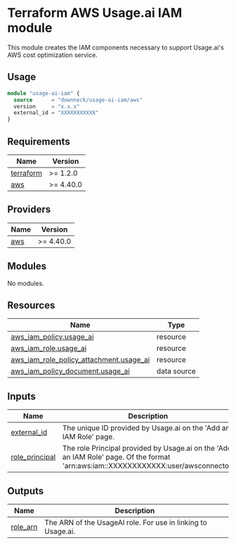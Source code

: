 # Terraform AWS Usage.ai IAM module 

This module creates the IAM components necessary to support Usage.ai's AWS cost optimization service.

## Usage

````terraform
module "usage-ai-iam" {
  source      = "downneck/usage-ai-iam/aws"
  version     = "x.x.x"
  external_id = "XXXXXXXXXXX"
}
````

<!-- BEGINNING OF PRE-COMMIT-TERRAFORM DOCS HOOK -->
## Requirements

| Name | Version |
|------|---------|
| <a name="requirement_terraform"></a> [terraform](#requirement\_terraform) | >= 1.2.0 |
| <a name="requirement_aws"></a> [aws](#requirement\_aws) | >= 4.40.0 |

## Providers

| Name | Version |
|------|---------|
| <a name="provider_aws"></a> [aws](#provider\_aws) | >= 4.40.0 |

## Modules

No modules.

## Resources

| Name | Type |
|------|------|
| [aws_iam_policy.usage_ai](https://registry.terraform.io/providers/hashicorp/aws/latest/docs/resources/iam_policy) | resource |
| [aws_iam_role.usage_ai](https://registry.terraform.io/providers/hashicorp/aws/latest/docs/resources/iam_role) | resource |
| [aws_iam_role_policy_attachment.usage_ai](https://registry.terraform.io/providers/hashicorp/aws/latest/docs/resources/iam_role_policy_attachment) | resource |
| [aws_iam_policy_document.usage_ai](https://registry.terraform.io/providers/hashicorp/aws/latest/docs/data-sources/iam_policy_document) | data source |

## Inputs

| Name | Description | Type | Default | Required |
|------|-------------|------|---------|:--------:|
| <a name="input_external_id"></a> [external\_id](#input\_external\_id) | The unique ID provided by Usage.ai on the 'Add an IAM Role' page. | `string` | n/a | yes |
| <a name="input_role_principal"></a> [role\_principal](#input\_role\_principal) | The role Principal provided by Usage.ai on the 'Add an IAM Role' page. Of the format 'arn:aws:iam::XXXXXXXXXXXX:user/awsconnector' | `string` | n/a | yes |

## Outputs

| Name | Description |
|------|-------------|
| <a name="output_role_arn"></a> [role\_arn](#output\_role\_arn) | The ARN of the UsageAI role. For use in linking to Usage.ai. |
<!-- END OF PRE-COMMIT-TERRAFORM DOCS HOOK -->
